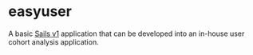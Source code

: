 # easyuser

A basic [Sails v1](https://sailsjs.com) application that can be developed into an in-house user cohort analysis application.
